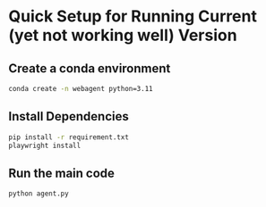 # Quick Setup for Running Current (yet not working well) Version

## Create a conda environment
```bash
conda create -n webagent python=3.11
```

## Install Dependencies 
```bash
pip install -r requirement.txt
playwright install
```

## Run the main code
```bash
python agent.py
```
